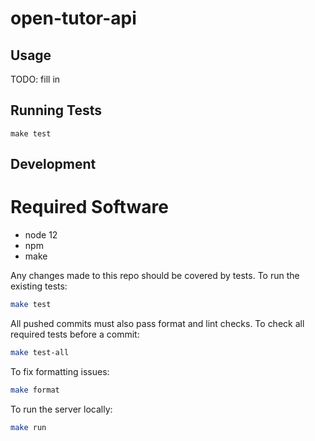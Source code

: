 open-tutor-api
==================

Usage
-----

TODO: fill in


Running Tests
-------------

```
make test
```

Development
-----------

Required Software
=================
- node 12
- npm
- make


Any changes made to this repo should be covered by tests. To run the existing tests:

```bash
make test
```

All pushed commits must also pass format and lint checks. To check all required tests before a commit:

```bash
make test-all
```

To fix formatting issues:

```bash
make format
```

To run the server locally:

```bash
make run
```


